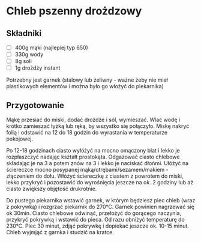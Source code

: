 # Chleb pszenny drożdzowy

## Składniki

* [ ] 400g mąki (najlepiej typ 650)
* [ ] 330g wody
* [ ] 8g soli
* [ ] 1g drożdży instant

Potrzebny jest garnek (stalowy lub żeliwny - ważne żeby nie miał plastikowych elementów i można było go włożyć do piekarnika)

## Przygotowanie

Mąkę przesiać do miski, dodać drożdże i sól, wymieszać. Wlać wodę i krótko zamieszać łyżką lub ręką, by wszystko się połączyło. Miskę nakryć folią i odstawić na 12 do 18 godzin do wyrastania w temperaturze pokojowej.

Po 12-18 godzinach ciasto wyłóżyć na mocno omączony blat i lekko je rozpłaszczyć nadając kształt prostokąta. Odgazować ciasto chlebowe składając je na 3 a potem znów na 3 i lekko je naciskać dłońmi. Ułóżyć na ściereczce mocno posypanej mąką/otrębami/sezamem/makiem - złączeniem do dołu. Włóżyć ściereczkę z ciastem z powrotem do miski, lekko przykryć i pozostawić do wyrośnięcia  jeszcze na ok. 2 godziny lub aż ciasto zwiększy objętość drukrotnie.

Do pustego piekarnika wstawić garnek, w którym będziesz piec chleb (wraz z pokrywką) i rozgrzać piekarnik do 270°C. Garnek powinien nagrzewać się ok 30min.
Ciasto chlebowe odwinąć, przełożyć do gorącego naczynia, przykryć pokrywką i wstawić do pieca. Od razu obniżyć temperaturę do 230°C. Piec 30 minut, zdjąć pokrywkę i dopiekać jeszcze ok. 10-15 minut. Chleb wyjmjąć z garnka i studzić na kratce.
